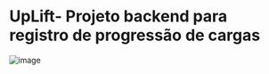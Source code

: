 # UpLift- Projeto backend para registro de progressão de cargas

![image](https://github.com/WilliamBarretoH/UpLift/assets/46332531/662c84fd-f1d8-4328-8097-e085dd1e6ff2)

